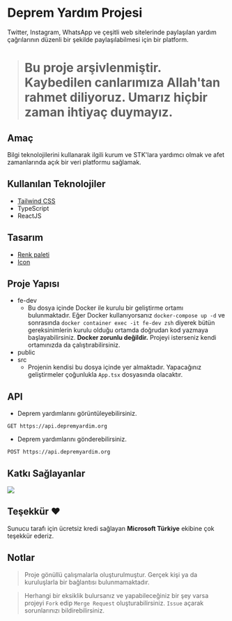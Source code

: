 # Deprem Yardım Projesi

Twitter, Instagram, WhatsApp ve çeşitli web sitelerinde paylaşılan yardım çağrılarının düzenli bir şekilde paylaşılabilmesi için bir platform.

> <h1>Bu proje arşivlenmiştir. Kaybedilen canlarımıza Allah'tan rahmet diliyoruz. Umarız hiçbir zaman ihtiyaç duymayız.</h1>

## Amaç

Bilgi teknolojilerini kullanarak ilgili kurum ve STK'lara yardımcı olmak ve afet zamanlarında açık bir veri platformu sağlamak.

## Kullanılan Teknolojiler

- [Tailwind CSS](https://tailwindcss.com/)
- TypeScript
- ReactJS

## Tasarım

- [Renk paleti](https://coolors.co/000000-111111-232323-343434-464646-575757-696969-7a7a7a)
- [Icon](https://icons8.com)

## Proje Yapısı

- fe-dev
  - Bu dosya içinde Docker ile kurulu bir geliştirme ortamı bulunmaktadır. Eğer Docker kullanıyorsanız `docker-compose up -d` ve sonrasında `docker container exec -it fe-dev zsh` diyerek bütün gereksinimlerin kurulu olduğu ortamda doğrudan kod yazmaya başlayabilirsiniz. **Docker zorunlu değildir.** Projeyi isterseniz kendi ortamınızda da çalıştırabilirsiniz.
- public
- src
  - Projenin kendisi bu dosya içinde yer almaktadır. Yapacağınız geliştirmeler çoğunlukla `App.tsx` dosyasında olacaktır.

## API

- Deprem yardımlarını görüntüleyebilirsiniz.

```http
GET https://api.depremyardim.org
```

- Deprem yardımlarını gönderebilirsiniz.

```http
POST https://api.depremyardim.org
```

## Katkı Sağlayanlar

<a href="https://github.com/cihatislamdede/deprem-yardim/graphs/contributors">
  <img src="https://contrib.rocks/image?repo=cihatislamdede/deprem-yardim" />
</a>

## Teşekkür :heart:

Sunucu tarafı için ücretsiz kredi sağlayan <b>Microsoft Türkiye</b> ekibine çok teşekkür ederiz.

## Notlar

> Proje gönüllü çalışmalarla oluşturulmuştur. Gerçek kişi ya da kuruluşlarla bir bağlantısı bulunmamaktadır.

> Herhangi bir eksiklik bulursanız ve yapabileceğiniz bir şey varsa projeyi `Fork` edip `Merge Request` oluşturabilirsiniz. `Issue` açarak sorunlarınızı bildirebilirsiniz.
